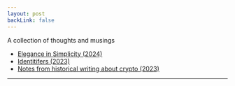 ```yaml
---
layout: post
backLink: false
---
```


A collection of thoughts and musings

- [Elegance in Simplicity (2024)](posts/elegance-in-simplicity)
- [Identitifers (2023)](/posts/identifiers)
- [Notes from historical writing about crypto (2023)](/posts/history)

---
